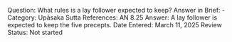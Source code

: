 Question: What rules is a lay follower expected to keep?
Answer in Brief: -
 Category: Upāsaka
Sutta References: AN 8.25
Answer: A lay follower is expected to keep the five precepts.
Date Entered: March 11, 2025
Review Status: Not started